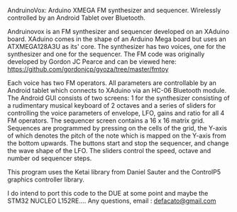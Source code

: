 AndruinoVox: 
Arduino XMEGA FM synthesizer and sequencer. Wirelessly controlled by an Android Tablet over Bluetooth.

Andruinovox is an FM synthesizer and sequencer developed on an XAduino board. XAduino comes in the shape of an Arduino Mega board but uses an ATXMEGA128A3U as its' core. The synthesizer has two voices, one for the synthesizer and one for the sequencer.  The FM code was originally developed by Gordon JC Pearce and can be viewed here:
https://github.com/gordonjcp/gyoza/tree/master/fmtoy

 Each voice has two FM operators. All parameters are controllable by an Android tablet which connects to XAduino via an HC-06 Bluetooth module.
The Android GUI consists of two screens:
1 for the synthesizer consisting of a rudimentary musical keyboard of 2 octaves and a series of sliders for controlling the voice parameters of envelope, LFO, gains and ratio for all 4 FM operators. The sequencer screen contains a 16 x 16 matrix grid. Sequences are programmed by pressing on the cells of the grid, the Y-axis of which denotes the pitch of the note which is mapped on the Y-axis from the bottom upwards. The buttons start and stop the sequencer, and change the wave shape of the LFO. The sliders control the speed, octave and number od sequencer steps.


This program uses the Ketai library from Daniel Sauter and the ControlP5 graphics controller library.

I do intend to port this code to the DUE at some point and maybe the STM32 NUCLEO L152RE....
Any questions, email : defacato@gmail.com
  
